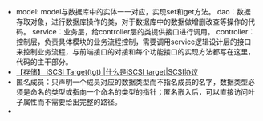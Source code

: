 - model: model与数据库中的实体一一对应，实现set和get方法。
  dao：数据存取对象，进行数据库操作的类，对于数据库中的数据做增删改查等操作的代码。
  service：业务层，给controller层的类提供接口进行调用。
  controller：控制层，负责具体模块的业务流程控制，需要调用service逻辑设计层的接口来控制业务流程，与前端接口的对接和每个功能接口的实现方法都写在这里，代码的主干部分。
- [【存储】 iSCSI Target(tgt) |什么是iSCSI target|SCSI协议](https://blog.csdn.net/bandaoyu/article/details/121578419#:~:text=SCST%20The%20generic%20SCSI%20target%20subsystem%20for%20Linux,thin%20provisioning%2C%20deduplication%2C%20high%20availability%2C%20automatic%20backup%2C%20etc.)
- 匿名成员：只声明一个成员对应的数据类型而不指名成员的名字，数据类型必须是命名的类型或指向一个命名的类型的指针；匿名嵌入后，可以直接访问叶子属性而不需要给出完整的路径。
-